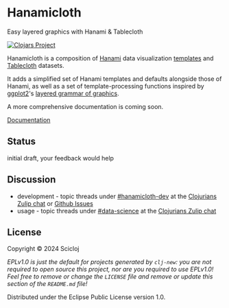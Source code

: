 # Hanamicloth

Easy layered graphics with Hanami & Tablecloth

[![Clojars Project](https://img.shields.io/clojars/v/org.scicloj/hanamicloth.svg)](https://clojars.org/org.scicloj/hanamicloth)

Hanamicloth is a composition of
[Hanami](https://github.com/jsa-aerial/hanami) data visualization [templates](https://github.com/jsa-aerial/hanami?tab=readme-ov-file#templates-substitution-keys-and-transformations)
and [Tablecloth](https://scicloj.github.io/tablecloth/) datasets.

It adds a simplified set of Hanami templates and defaults alongside those of Hanami,
as well as a set of template-processing functions
inspired by [ggplot2](https://ggplot2.tidyverse.org/)'s
[layered grammar of graphics](https://vita.had.co.nz/papers/layered-grammar.html).

A more comprehensive documentation is coming soon.

[Documentation](https://scicloj.github.io/hanamicloth/)

## Status

initial draft, your feedback would help

## Discussion

- development - topic threads under [#hanamicloth-dev](https://clojurians.zulipchat.com/#narrow/stream/443101-hanamicloth-dev) at the [Clojurians Zulip chat](https://scicloj.github.io/docs/community/chat/) or [Github Issues](https://github.com/scicloj/hanamicloth/issues)
- usage - topic threads under [#data-science](https://clojurians.zulipchat.com/#narrow/stream/151924-data-science) at the [Clojurians Zulip chat](https://scicloj.github.io/docs/community/chat/)

## License

Copyright © 2024 Scicloj

_EPLv1.0 is just the default for projects generated by `clj-new`: you are not_
_required to open source this project, nor are you required to use EPLv1.0!_
_Feel free to remove or change the `LICENSE` file and remove or update this_
_section of the `README.md` file!_

Distributed under the Eclipse Public License version 1.0.

